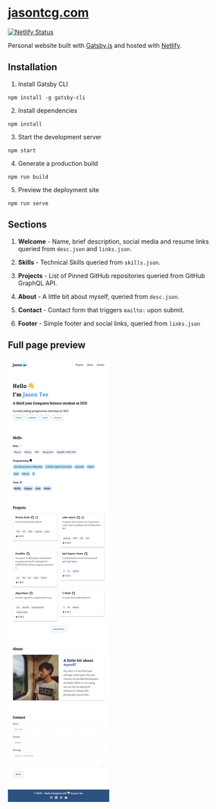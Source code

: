 
# [jasontcg.com](http://jasontcg.com)

[![Netlify Status](https://api.netlify.com/api/v1/badges/ba1b766d-262d-43d1-880a-e2fb4146ac53/deploy-status)](https://app.netlify.com/sites/nervous-wescoff-c3e134/deploys)

Personal website built with [Gatsby.js](https://gatsbyjs.org) and hosted with [Netlify](https://netlify.com).
## Installation
1.  Install Gatsby CLI
    
```
npm install -g gatsby-cli
```
    
2.  Install dependencies
    
```
npm install
```
    
3.  Start the development server
    
```
npm start
```
4.  Generate a production build
    
```
npm run build
```
5.  Preview the deployment site
    
```
npm run serve
```

## Sections

1. **Welcome** - Name, brief description, social media and resume links queried from `desc.json` and `links.json`.

2. **Skills** - Technical Skills queried from `skills.json`.

3. **Projects** - List of Pinned GitHub repositories queried from GitHub GraphQL API.

3. **About** - A little bit about myself, queried from `desc.json`.

4. **Contact** - Contact form that triggers `mailto:` upon submit.

5. **Footer** - Simple footer and social links, queried from `links.json`

## Full page preview
![Image](./screenshots/screenshot.jpg?raw=true)
